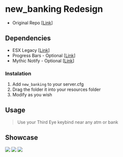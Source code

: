 # new_banking Redesign
+ Original Repo [[Link](https://github.com/NewWayRP/new_banking)]

## Dependencies 
+ ESX Legacy [[Link](https://github.com/esx-framework/esx-legacy)]
+ Progress Bars - Optional [[Link](https://github.com/EthanPeacock/progressBars/releases/tag/1.0)]
+ Mythic Notify - Optional [[Link](https://github.com/JayMontana36/mythic_notify)]

### Instalation
1) Add `new_banking` to your server.cfg
2) Drag the folder it into your resources folder
3) Modify as you wish

## Usage
> Use your Third Eye keybind near any atm or bank


## Showcase
![](/images/Screenshot_1.png)
![](/images/Screenshot_2.png)
![](/images/Screenshot_3.png)
